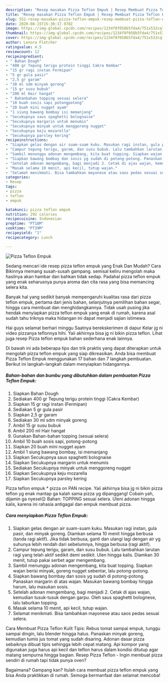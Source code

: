 ```yaml
---
description: "Resep masakan Pizza Teflon Empuk | Resep Membuat Pizza Teflon Empuk Yang Bisa Manjain Lidah"
title: "Resep masakan Pizza Teflon Empuk | Resep Membuat Pizza Teflon Empuk Yang Bisa Manjain Lidah"
slug: 552-resep-masakan-pizza-teflon-empuk-resep-membuat-pizza-teflon-empuk-yang-bisa-manjain-lidah
date: 2020-08-15T15:30:17.978Z
image: https://img-global.cpcdn.com/recipes/1234f0f058b5fda4/751x532cq70/pizza-teflon-empuk-foto-resep-utama.jpg
thumbnail: https://img-global.cpcdn.com/recipes/1234f0f058b5fda4/751x532cq70/pizza-teflon-empuk-foto-resep-utama.jpg
cover: https://img-global.cpcdn.com/recipes/1234f0f058b5fda4/751x532cq70/pizza-teflon-empuk-foto-resep-utama.jpg
author: Lenora Fletcher
ratingvalue: 4.5
reviewcount: 12
recipeingredient:
- " Bahan Dough"
- "400 gr Tepung terigu protein tinggi Cakra Kembar"
- "15 gr ragi instan Fermipan"
- "5 gr gula pasir"
- "2,5 gr garam"
- "30 ml sdm minyak goreng"
- "15 gr susu bubuk"
- "200 ml Hair hangat"
- " Bahanbahan topping sesuai selera"
- "10 buah sosis sapi potongpotong"
- "20 buah mini nugget ayam"
- "1 siung bawang bombay isi memanjang"
- "Secukupnya saus spaghetti bolognaise"
- "Secukupnya margarin untuk menumis"
- "Secukupnya minyak untuk menggoreng nugget"
- "Secukupnya keju mozarella"
- "Secukupnya parsley kering"
recipeinstructions:
- "Siapkan gelas dengan air suam-suam kuku. Masukan ragi instan, gula pasir, dan minyak goreng. Diamkan selama 10 menit hingga berbusa (tanda ragi aktif). Jika tidak berbusa, ganti dan ulangi lagi dengan air yg suhunya lebih rendah dari sebelumnya, hingga berbusa (ragi aktif)."
- "Campur tepung terigu, garam, dan susu bubuk. Lalu tambahkan larutan ragi yang telah aktif sedikit demi sedikit. Ulen hingga kalis. Diamkan 30 menit, tutup pakai serbet agar mengembang."
- "Sambil menunggu adonan mengembang, kita buat topping. Siapkan wajan berisi minyak, goreng nugget sebentar, lalu potong-potong."
- "Siapkan bawang bombay dan sosis yg sudah di potong-potong. Panaskan margarin di atas wajan. Masukan bawang bombay hingga harum, lalu masukan sosis."
- "Setelah adonan mengembang, bagi menjadi 2. Cetak di ajas wajan, kemudian tusuk-tusuk dengan garpu. Oleh saus spaghetti bolognese, lalu taburkan topping."
- "Masak selama 10 menit, api kecil, tutup wajan."
- "Selamat menikmati. Bisa tambahkan mayonese atau saos pedas sesuai selera."
categories:
- Resep
tags:
- pizza
- teflon
- empuk

katakunci: pizza teflon empuk 
nutrition: 292 calories
recipecuisine: Indonesian
preptime: "PT18M"
cooktime: "PT39M"
recipeyield: "1"
recipecategory: Lunch

---
```



![Pizza Teflon Empuk](https://img-global.cpcdn.com/recipes/1234f0f058b5fda4/751x532cq70/pizza-teflon-empuk-foto-resep-utama.jpg)

Sedang mencari ide resep pizza teflon empuk yang Enak Dan Mudah? Cara Bikinnya memang susah-susah gampang. semisal keliru mengolah maka hasilnya akan hambar dan bahkan tidak sedap. Padahal pizza teflon empuk yang enak seharusnya punya aroma dan cita rasa yang bisa memancing selera kita.

Banyak hal yang sedikit banyak mempengaruhi kualitas rasa dari pizza teflon empuk, pertama dari jenis bahan, selanjutnya pemilihan bahan segar, hingga cara membuat dan menghidangkannya. Tidak usah pusing jika hendak menyiapkan pizza teflon empuk yang enak di rumah, karena asal sudah tahu triknya maka hidangan ini dapat menjadi sajian istimewa.

Hai guys selamat berhari minggu Saatnya berekskerimen di dapur Kelar jg ni video pizzanya teflonnya hihi. Yaii akhirnya bisa jg ni bikin pizza teflon. Lihat juga resep Pizza teflon empuk bahan sederhana enak lainnya.


Di bawah ini ada beberapa tips dan trik praktis yang dapat diterapkan untuk mengolah pizza teflon empuk yang siap dikreasikan. Anda bisa membuat Pizza Teflon Empuk menggunakan 17 bahan dan 7 langkah pembuatan. Berikut ini langkah-langkah dalam menyiapkan hidangannya.

<!--inarticleads1-->

##### Bahan-bahan dan bumbu yang dibutuhkan dalam pembuatan Pizza Teflon Empuk:

1. Siapkan  Bahan Dough
1. Sediakan 400 gr Tepung terigu protein tinggi (Cakra Kembar)
1. Siapkan 15 gr ragi instan (Fermipan)
1. Sediakan 5 gr gula pasir
1. Siapkan 2,5 gr garam
1. Sediakan 30 ml sdm minyak goreng
1. Ambil 15 gr susu bubuk
1. Ambil 200 ml Hair hangat
1. Gunakan  Bahan-bahan topping (sesuai selera)
1. Ambil 10 buah sosis sapi, potong-potong
1. Siapkan 20 buah mini nugget ayam
1. Ambil 1 siung bawang bombay, isi memanjang
1. Siapkan Secukupnya saus spaghetti bolognaise
1. Siapkan Secukupnya margarin untuk menumis
1. Sediakan Secukupnya minyak untuk menggoreng nugget
1. Siapkan Secukupnya keju mozarella
1. Siapkan Secukupnya parsley kering


Pizza teflon empuk * pizza on PAN recipe. Yaii akhirnya bisa jg ni bikin pizza teflon yg enak mantap ga kalah sama pizza yg dipanggang! Cobain yah, dijamin ga nyesel😉 Bahan: TOPPING sesuai selera. Uleni adonan hingga kalis, karena ini rahasia antigagal dan empuk membuat pizza. 

<!--inarticleads2-->

##### Cara menyiapkan Pizza Teflon Empuk:

1. Siapkan gelas dengan air suam-suam kuku. Masukan ragi instan, gula pasir, dan minyak goreng. Diamkan selama 10 menit hingga berbusa (tanda ragi aktif). Jika tidak berbusa, ganti dan ulangi lagi dengan air yg suhunya lebih rendah dari sebelumnya, hingga berbusa (ragi aktif).
1. Campur tepung terigu, garam, dan susu bubuk. Lalu tambahkan larutan ragi yang telah aktif sedikit demi sedikit. Ulen hingga kalis. Diamkan 30 menit, tutup pakai serbet agar mengembang.
1. Sambil menunggu adonan mengembang, kita buat topping. Siapkan wajan berisi minyak, goreng nugget sebentar, lalu potong-potong.
1. Siapkan bawang bombay dan sosis yg sudah di potong-potong. Panaskan margarin di atas wajan. Masukan bawang bombay hingga harum, lalu masukan sosis.
1. Setelah adonan mengembang, bagi menjadi 2. Cetak di ajas wajan, kemudian tusuk-tusuk dengan garpu. Oleh saus spaghetti bolognese, lalu taburkan topping.
1. Masak selama 10 menit, api kecil, tutup wajan.
1. Selamat menikmati. Bisa tambahkan mayonese atau saos pedas sesuai selera.


Cara Membuat Pizza Teflon Kulit Tipis: Rebus tomat sampai empuk, tunggu sampai dingin, lalu blender hingga halus. Panaskan minyak goreng, kemudian tumis jus tomat yang sudah disaring. Adonan dasar pizza sebaiknya dibuat tipis sehingga lebih cepat matang. Api kompor yang digunakan juga harus api kecil dan teflon harus dalam kondisi ditutup agar matang sempurna hingga bagian. Resep Pizza Teflon - Ingin membuat pizza sendiri di rumah tapi tidak punya oven? 

Bagaimana? Gampang kan? Itulah cara membuat pizza teflon empuk yang bisa Anda praktikkan di rumah. Semoga bermanfaat dan selamat mencoba!
